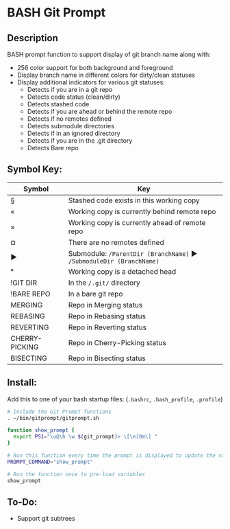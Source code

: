 # BASH Git Prompt

## Description

BASH prompt function to support display of git branch name along with:
- 256 color support for both background and foreground
- Display branch name in different colors for dirty/clean statuses
- Display additional indicators for various git statuses:
  - Detects if you are in a git repo
  - Detects code status (clean/dirty)
  - Detects stashed code
  - Detects if you are ahead or behind the remote repo
  - Detects if no remotes defined
  - Detects submodule directories
  - Detects if in an ignored directory
  - Detects if you are in the .git directory
  - Detects Bare repo



## Symbol Key:

| Symbol         | Key                                                                 |
|----------------|---------------------------------------------------------------------|
| §              | Stashed code exists in this working copy                            |
| «              | Working copy is currently behind remote repo                        |
| »              | Working copy is currently ahead of remote repo                      |
| ¤              | There are no remotes defined                                        |
| ▶              | Submodule: `/ParentDir (BranchName)` ▶ `/SubmoduleDir (BranchName)` |
| °              | Working copy is a detached head                                     |
| !GIT DIR       | In the `/.git/` directory                                           |
| !BARE REPO     | In a bare git repo                                                  |
| MERGING        | Repo in Merging status                                              |
| REBASING       | Repo in Rebasing status                                             |
| REVERTING      | Repo in Reverting status                                            |
| CHERRY-PICKING | Repo in Cherry-Picking status                                       |
| BISECTING      | Repo in Bisecting status                                            |



## Install:

Add this to one of your bash startup files: (`.bashrc`, `.bash_profile`, `.profile`)

```bash
# Include the Git Prompt functions
. ~/bin/gitprompt/gitprompt.sh

function show_prompt {
  export PS1="\u@\h \w $(git_prompt)> \[\e[0m\] "
}

# Run this function every time the prompt is displayed to update the variables
PROMPT_COMMAND="show_prompt"

# Run the function once to pre-load variables
show_prompt
```




## To-Do:

- Support git subtrees
